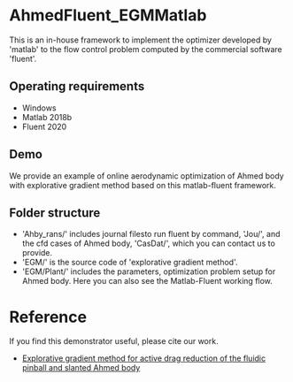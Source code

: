 # AhmedFluent_EGMMatlab
This is an in-house framework to implement the optimizer developed by 'matlab' to the flow control problem computed by the commercial software 'fluent'.
## Operating requirements
* Windows
* Matlab 2018b
* Fluent 2020
## Demo
We provide an example of online aerodynamic optimization of Ahmed body with explorative gradient method based on this matlab-fluent framework.
## Folder structure
* 'Ahby_rans/' includes journal filesto run fluent by command, 'Jou/', and the cfd cases of Ahmed body, 'CasDat/', which you can contact us to provide.
* 'EGM/' is the source code of 'explorative gradient method'.
* 'EGM/Plant/' includes the parameters, optimization problem setup for Ahmed body. Here you can also see the Matlab-Fluent working flow.
# Reference
If you find this demonstrator useful, please cite our work.
* [Explorative gradient method for active drag reduction of the fluidic pinball and slanted Ahmed body](https://doi.org/10.1017/jfm.2021.974 )
